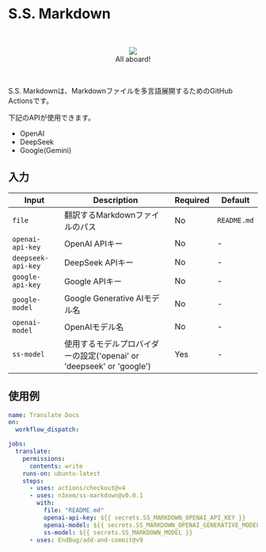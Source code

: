# S.S. Markdown

&nbsp;
<p align="center">
  <img src="https://github.com/user-attachments/assets/dab375e4-f973-41dd-bf26-1ff34231af8c"><br>
  All aboard!
</p>
  
&nbsp;

S.S. Markdownは、Markdownファイルを多言語展開するためのGitHub Actionsです。

下記のAPIが使用できます。

- OpenAI
- DeepSeek
- Google(Gemini)

## 入力

| Input | Description | Required | Default |
|-------|-------------|----------|---------|
| `file` | 翻訳するMarkdownファイルのパス | No | `README.md` |
| `openai-api-key` | OpenAI APIキー | No | - |
| `deepseek-api-key` | DeepSeek APIキー | No | - |
| `google-api-key` | Google APIキー | No | - |
| `google-model` | Google Generative AIモデル名 | No | - |
| `openai-model` | OpenAIモデル名 | No | - |
| `ss-model` | 使用するモデルプロバイダーの設定('openai' or 'deepseek' or 'google') | Yes | - |

## 使用例

```yaml
name: Translate Docs
on:
  workflow_dispatch:

jobs:
  translate:
    permissions:
      contents: write
    runs-on: ubuntu-latest
    steps:
      - uses: actions/checkout@v4
      - uses: n3xem/ss-markdown@v0.0.1
        with:
          file: "README.md"
          openai-api-key: ${{ secrets.SS_MARKDOWN_OPENAI_API_KEY }}
          openai-model: ${{ secrets.SS_MARKDOWN_OPENAI_GENERATIVE_MODEL }}
          ss-model: ${{ secrets.SS_MARKDOWN_MODEL }}
      - uses: EndBug/add-and-commit@v9
```

